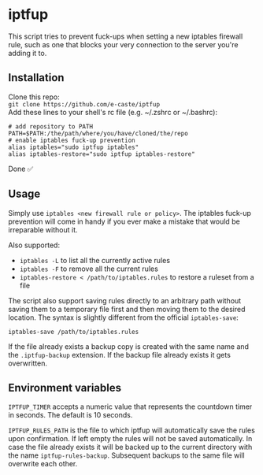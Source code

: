 # iptfup

This script tries to prevent fuck-ups when setting a new iptables firewall rule, such as one that blocks your very connection to the server you're adding it to.

## Installation

Clone this repo:  
`git clone https://github.com/e-caste/iptfup`  
Add these lines to your shell's rc file (e.g. ~/.zshrc or ~/.bashrc):  
```
# add repository to PATH
PATH=$PATH:/the/path/where/you/have/cloned/the/repo
# enable iptables fuck-up prevention
alias iptables="sudo iptfup iptables"
alias iptables-restore="sudo iptfup iptables-restore"
```
Done ✅

## Usage

Simply use `iptables <new firewall rule or policy>`. The iptables fuck-up prevention will come in handy if you ever make a mistake that would be irreparable without it. 

Also supported:  
- `iptables -L` to list all the currently active rules
- `iptables -F` to remove all the current rules
- `iptables-restore < /path/to/iptables.rules` to restore a ruleset from a file

The script also support saving rules directly to an arbitrary path without saving them to a temporary file first and then moving them to the desired location. The syntax is slightly different from the official `iptables-save`:

`iptables-save /path/to/iptables.rules`

If the file already exists a backup copy is created with the same name and the `.iptfup-backup` extension. If the backup file already exists it gets overwritten.

## Environment variables

`IPTFUP_TIMER` accepts a numeric value that represents the countdown timer in seconds. The default is 10 seconds.

`IPTFUP_RULES_PATH` is the file to which iptfup will automatically save the rules upon confirmation. If left empty the rules will not be saved automatically. In case the file already exists it will be backed up to the current directory with the name `iptfup-rules-backup`. Subsequent backups to the same file will overwrite each other.
